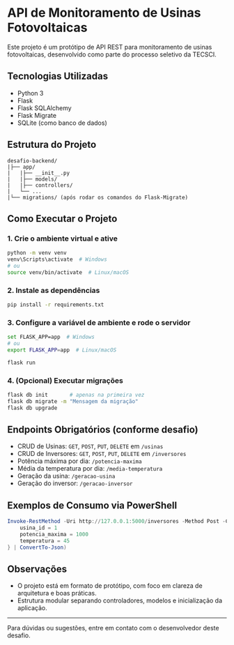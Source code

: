 # API de Monitoramento de Usinas Fotovoltaicas

Este projeto é um protótipo de API REST para monitoramento de usinas fotovoltaicas, desenvolvido como parte do processo seletivo da TECSCI.

## Tecnologias Utilizadas

* Python 3
* Flask
* Flask SQLAlchemy
* Flask Migrate
* SQLite (como banco de dados)

## Estrutura do Projeto

```
desafio-backend/
|├── app/
|   |├── __init__.py
|   |├── models/
|   |├── controllers/
|   └── ...
|└── migrations/ (após rodar os comandos do Flask-Migrate)
```

## Como Executar o Projeto

### 1. Crie o ambiente virtual e ative

```bash
python -m venv venv
venv\Scripts\activate  # Windows
# ou
source venv/bin/activate  # Linux/macOS
```

### 2. Instale as dependências

```bash
pip install -r requirements.txt
```

### 3. Configure a variável de ambiente e rode o servidor

```bash
set FLASK_APP=app  # Windows
# ou
export FLASK_APP=app  # Linux/macOS

flask run
```

### 4. (Opcional) Executar migrações

```bash
flask db init       # apenas na primeira vez
flask db migrate -m "Mensagem da migração"
flask db upgrade
```

## Endpoints Obrigatórios (conforme desafio)

* CRUD de Usinas: `GET`, `POST`, `PUT`, `DELETE` em `/usinas`
* CRUD de Inversores: `GET`, `POST`, `PUT`, `DELETE` em `/inversores`
* Potência máxima por dia: `/potencia-maxima`
* Média da temperatura por dia: `/media-temperatura`
* Geração da usina: `/geracao-usina`
* Geração do inversor: `/geracao-inversor`

## Exemplos de Consumo via PowerShell

```powershell
Invoke-RestMethod -Uri http://127.0.0.1:5000/inversores -Method Post -ContentType "application/json" -Body (@{
    usina_id = 1
    potencia_maxima = 1000
    temperatura = 45
} | ConvertTo-Json)
```

## Observações

* O projeto está em formato de protótipo, com foco em clareza de arquitetura e boas práticas.
* Estrutura modular separando controladores, modelos e inicialização da aplicação.

---

Para dúvidas ou sugestões, entre em contato com o desenvolvedor deste desafio.

